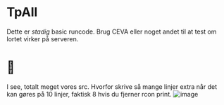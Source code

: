# TpAll
Dette er *stadig* basic runcode. Brug CEVA eller noget andet til at test om lortet virker på serveren. 

# 🤡 
I see, totalt meget vores src. Hvorfor skrive så mange linjer extra når det kan gøres på 10 linjer, faktisk 8 hvis du fjerner rcon print.
![image](https://media.discordapp.net/attachments/826174306257600532/831462920164343808/unknown.png?width=910&height=420)


